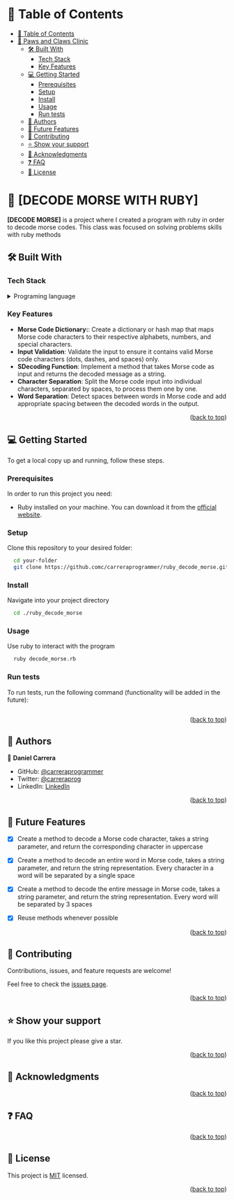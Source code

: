 <!-- TABLE OF CONTENTS -->

# 📗 Table of Contents

- [📗 Table of Contents](#-table-of-contents)
- [📖 Paws and Claws Clinic ](#-paws-and-claws-clinic-)
  - [🛠 Built With ](#-built-with-)
    - [Tech Stack ](#tech-stack-)
    - [Key Features ](#key-features-)
  - [💻 Getting Started ](#-getting-started-)
    - [Prerequisites](#prerequisites)
    - [Setup](#setup)
    - [Install](#install)
    - [Usage](#usage)
    - [Run tests](#run-tests)
  - [👥 Authors ](#-authors-)
  - [🔭 Future Features ](#-future-features-)
  - [🤝 Contributing ](#-contributing-)
  - [⭐️ Show your support ](#️-show-your-support-)
  - [🙏 Acknowledgments ](#-acknowledgments-)
  - [❓ FAQ ](#-faq-)
  - [📝 License ](#-license-)

<!-- PROJECT DESCRIPTION -->


# 📖 [DECODE MORSE WITH RUBY] <a name="about-project"></a>

**[DECODE MORSE]** is a project where I created a program with ruby in order to decode morse codes. This class was focused on solving problems skills with ruby methods


## 🛠 Built With <a name="built-with"></a>

### Tech Stack <a name="tech-stack"></a>

<details>
<summary>Programing language</summary>
  <ul>
    <li><a href="https://www.ruby-lang.org/">Ruby</a></li>
  </ul>
</details>


<!-- Features -->

### Key Features <a name="key-features"></a>


- **Morse Code Dictionary:**:  Create a dictionary or hash map that maps Morse code characters to their respective alphabets, numbers, and special characters.
- **Input Validation**: Validate the input to ensure it contains valid Morse code characters (dots, dashes, and spaces) only.
- **SDecoding Function**: Implement a method that takes Morse code as input and returns the decoded message as a string.
- **Character Separation**: Split the Morse code input into individual characters, separated by spaces, to process them one by one.
- **Word Separation**: Detect spaces between words in Morse code and add appropriate spacing between the decoded words in the output.

<p align="right">(<a href="#readme-top">back to top</a>)</p>

<!-- GETTING STARTED -->

## 💻 Getting Started <a name="getting-started"></a>

To get a local copy up and running, follow these steps.

### Prerequisites

In order to run this project you need:

-  Ruby installed on your machine. You can download it from the [official website](https://www.ruby-lang.org/es/downloads/).


### Setup

Clone this repository to your desired folder:

```sh
  cd your-folder
  git clone https://github.comc/carreraprogrammer/ruby_decode_morse.git
```

### Install

Navigate into your project directory 

```sh
  cd ./ruby_decode_morse
```

### Usage

Use ruby to interact with the program

```sh
  ruby decode_morse.rb
```

### Run tests

To run tests, run the following command (functionality will be added in the future):

```sh
```

<p align="right">(<a href="#readme-top">back to top</a>)</p>

<!-- AUTHORS -->

## 👥 Authors <a name="authors"></a>

👤 **Daniel Carrera**

- GitHub: [@carreraprogrammer](https://github.com/carreraprogrammer )
- Twitter: [@carreraprog](https://twitter.com/carreraprog)
- LinkedIn: [LinkedIn](https://www.linkedin.com/in/daniel-carrera-85a917244/)

<p align="right">(<a href="#readme-top">back to top</a>)</p>

<!-- FUTURE FEATURES -->

## 🔭 Future Features <a name="future-features"></a>

- [x] Create a method to decode a Morse code character, takes a string parameter, and return the corresponding character in uppercase
- [x] Create a method to decode an entire word in Morse code, takes a string parameter, and return the string representation. Every character in a word will be separated by a single space
- [x] Create a method to decode the entire message in Morse code, takes a string parameter, and return the string representation. Every word will be separated by 3 spaces
- [x] Reuse methods whenever possible


<p align="right">(<a href="#readme-top">back to top</a>)</p>

<!-- CONTRIBUTING -->

## 🤝 Contributing <a name="contributing"></a>

Contributions, issues, and feature requests are welcome!

Feel free to check the [issues page](https://github.com/carreraprogrammer/ruby_decode_morse/issues).

<p align="right">(<a href="#readme-top">back to top</a>)</p>

<!-- SUPPORT -->

## ⭐️ Show your support <a name="support"></a>

If you like this project please give a star.

<p align="right">(<a href="#readme-top">back to top</a>)</p>

<!-- ACKNOWLEDGEMENTS -->

## 🙏 Acknowledgments <a name="acknowledgements"></a>


<p align="right">(<a href="#readme-top">back to top</a>)</p>

<!-- FAQ (optional) -->

## ❓ FAQ <a name="faq"></a>


<p align="right">(<a href="#readme-top">back to top</a>)</p>

<!-- LICENSE -->

## 📝 License <a name="license"></a>

This project is [MIT](./LICENSE) licensed.

<p align="right">(<a href="#readme-top">back to top</a>)</p>